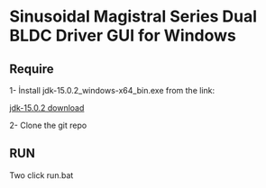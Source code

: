 <h1>Sinusoidal Magistral Series Dual BLDC Driver GUI for Windows</h1>

<h2>Require</h2>
<p>1- İnstall jdk-15.0.2_windows-x64_bin.exe from the link: </p>
<a href="https://www.oracle.com/java/technologies/javase/jdk15-archive-downloads.html#license-lightbox">jdk-15.0.2 download</a>
<p>2- Clone the git repo</p>

<h2>RUN</h2>
<p>Two click run.bat</p>
